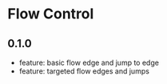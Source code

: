 # Flow Control

## 0.1.0

* feature: basic flow edge and jump to edge
* feature: targeted flow edges and jumps

